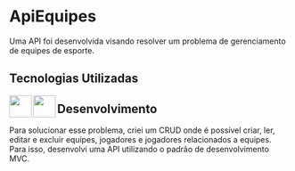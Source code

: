 # ApiEquipes
Uma API foi desenvolvida visando resolver um problema de gerenciamento de equipes de esporte.

## Tecnologias Utilizadas

<img src="https://skillicons.dev/icons?i=cs" width=40 height=40 align="left">

<img src="https://github.com/GlenNancy/ApiEquipes/assets/116458056/44995788-8ee7-4606-8519-65ef639c0e23"  width=40 height=40 align="left">

## Desenvolvimento

Para solucionar esse problema, criei um CRUD onde é possível criar, ler, editar e excluir equipes, jogadores
e jogadores relacionados a equipes. Para isso, desenvolvi uma API utilizando o padrão de desenvolvimento MVC.
